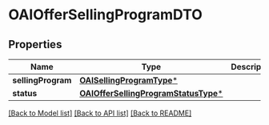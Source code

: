# OAIOfferSellingProgramDTO

## Properties
Name | Type | Description | Notes
------------ | ------------- | ------------- | -------------
**sellingProgram** | [**OAISellingProgramType***](OAISellingProgramType.md) |  | 
**status** | [**OAIOfferSellingProgramStatusType***](OAIOfferSellingProgramStatusType.md) |  | 

[[Back to Model list]](../README.md#documentation-for-models) [[Back to API list]](../README.md#documentation-for-api-endpoints) [[Back to README]](../README.md)


